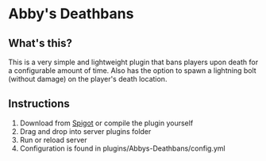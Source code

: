 # Abby's Deathbans

## What's this?

This is a very simple and lightweight plugin that bans players upon death for a configurable amount of time. Also has the option to spawn a lightning bolt (without damage) on the player's death location.

## Instructions

1. Download from [Spigot](https://www.spigotmc.org/resources/abbys-deathbans.73017/) or compile the plugin yourself
2. Drag and drop into server plugins folder
3. Run or reload server
4. Configuration is found in plugins/Abbys-Deathbans/config.yml
